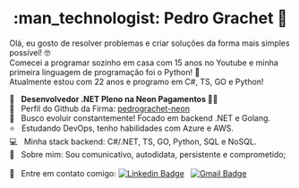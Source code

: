 <h1 align="center"> :man_technologist: Pedro Grachet 🚀 </h1>
 
Olá, eu gosto de resolver problemas e criar soluções da forma mais simples possível! 🤓
<br/> Comecei a programar sozinho em casa com 15 anos no Youtube e minha primeira linguagem de programação foi o Python! 🐍
<br/> Atualmente estou com 22 anos e programo em C#, TS, GO e Python!

 :rocket: &nbsp; **Desenvolvedor .NET Pleno na Neon Pagamentos 💙🐋**
 <br/> 🏢 &nbsp; Perfil do Github da Firma: [pedrograchet-neon](https://github.com/pedrograchet-neon)
 <br/> :purple_heart: &nbsp; Busco evoluir constantemente! Focado em backend .NET e Golang.
 <br/> :star: &nbsp; Estudando DevOps, tenho habilidades com Azure e AWS.
 <br/> :computer: &nbsp; Minha stack backend: C#/.NET, TS, GO, Python, SQL e NoSQL.
 <br/> 💬 &nbsp; Sobre mim: Sou comunicativo, autodidata, persistente e comprometido;
 <br/>
 <br/> :email: &nbsp; Entre em contato comigo: [![Linkedin Badge](https://img.shields.io/badge/-PedroGrachet-blue?style=flat-square&logo=Linkedin&logoColor=white&link=https://www.linkedin.com/in/pedrograchet/)](https://www.linkedin.com/in/pedrograchet/) 
&nbsp;
[![Gmail Badge](https://img.shields.io/badge/-pedro.grachet@gmail.com-c14438?style=flat-square&logo=Gmail&logoColor=white&link=mailto:pedro.grachet@gmail.com)](mailto:pedro.grachet@gmail.com)
